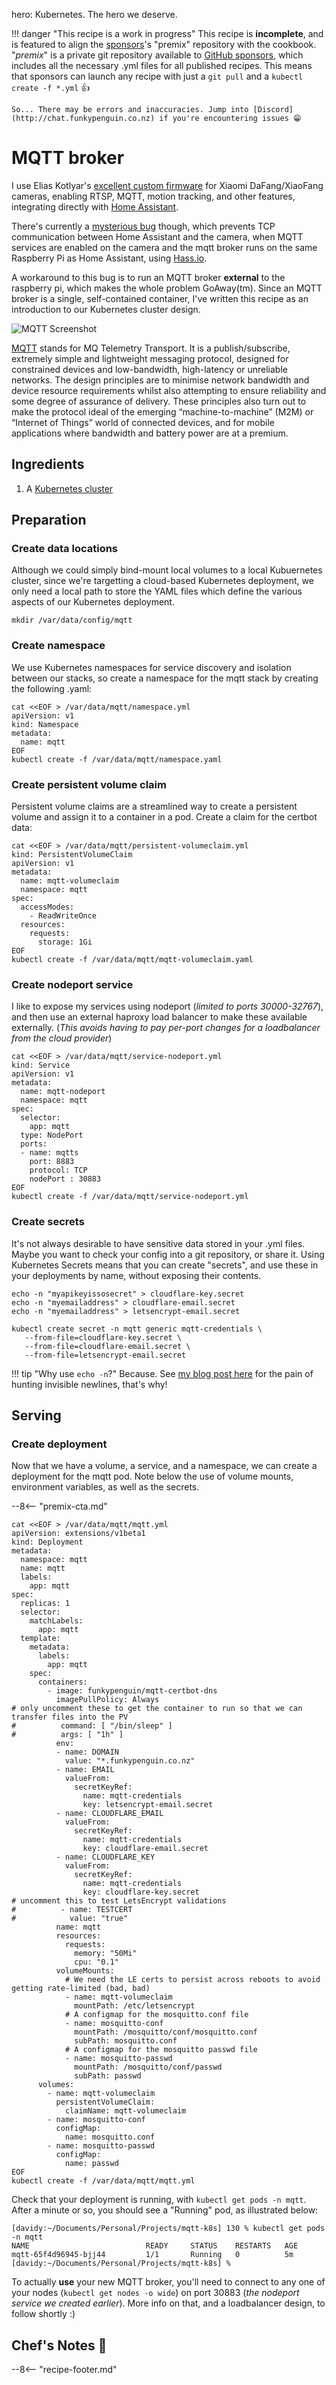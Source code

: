 hero: Kubernetes. The hero we deserve.

!!! danger "This recipe is a work in progress"
This recipe is **incomplete**, and is featured to align the [sponsors](https://github.com/sponsors/funkypenguin)'s "premix" repository with the cookbook. "_premix_" is a private git repository available to [GitHub sponsors](https://github.com/sponsors/funkypenguin), which includes all the necessary .yml files for all published recipes. This means that sponsors can launch any recipe with just a `git pull` and a `kubectl create -f *.yml` 👍

    So... There may be errors and inaccuracies. Jump into [Discord](http://chat.funkypenguin.co.nz) if you're encountering issues 😁

# MQTT broker

I use Elias Kotlyar's [excellent custom firmware](https://github.com/EliasKotlyar/Xiaomi-Dafang-Hacks) for Xiaomi DaFang/XiaoFang cameras, enabling RTSP, MQTT, motion tracking, and other features, integrating directly with [Home Assistant](/recipes/homeassistant/).

There's currently a [mysterious bug](https://github.com/EliasKotlyar/Xiaomi-Dafang-Hacks/issues/638) though, which prevents TCP communication between Home Assistant and the camera, when MQTT services are enabled on the camera and the mqtt broker runs on the same Raspberry Pi as Home Assistant, using [Hass.io](https://www.home-assistant.io/hassio/).

A workaround to this bug is to run an MQTT broker **external** to the raspberry pi, which makes the whole problem GoAway(tm). Since an MQTT broker is a single, self-contained container, I've written this recipe as an introduction to our Kubernetes cluster design.

![MQTT Screenshot](../images/mqtt.png)

[MQTT](https://mqtt.org/faq) stands for MQ Telemetry Transport. It is a publish/subscribe, extremely simple and lightweight messaging protocol, designed for constrained devices and low-bandwidth, high-latency or unreliable networks. The design principles are to minimise network bandwidth and device resource requirements whilst also attempting to ensure reliability and some degree of assurance of delivery. These principles also turn out to make the protocol ideal of the emerging “machine-to-machine” (M2M) or “Internet of Things” world of connected devices, and for mobile applications where bandwidth and battery power are at a premium.

## Ingredients

1. A [Kubernetes cluster](/kubernetes/cluster/)

## Preparation

### Create data locations

Although we could simply bind-mount local volumes to a local Kubuernetes cluster, since we're targetting a cloud-based Kubernetes deployment, we only need a local path to store the YAML files which define the various aspects of our Kubernetes deployment.

```
mkdir /var/data/config/mqtt
```

### Create namespace

We use Kubernetes namespaces for service discovery and isolation between our stacks, so create a namespace for the mqtt stack by creating the following .yaml:

```
cat <<EOF > /var/data/mqtt/namespace.yml
apiVersion: v1
kind: Namespace
metadata:
  name: mqtt
EOF
kubectl create -f /var/data/mqtt/namespace.yaml
```

### Create persistent volume claim

Persistent volume claims are a streamlined way to create a persistent volume and assign it to a container in a pod. Create a claim for the certbot data:

```
cat <<EOF > /var/data/mqtt/persistent-volumeclaim.yml
kind: PersistentVolumeClaim
apiVersion: v1
metadata:
  name: mqtt-volumeclaim
  namespace: mqtt
spec:
  accessModes:
    - ReadWriteOnce
  resources:
    requests:
      storage: 1Gi
EOF
kubectl create -f /var/data/mqtt/mqtt-volumeclaim.yaml
```

### Create nodeport service

I like to expose my services using nodeport (_limited to ports 30000-32767_), and then use an external haproxy load balancer to make these available externally. (_This avoids having to pay per-port changes for a loadbalancer from the cloud provider_)

```
cat <<EOF > /var/data/mqtt/service-nodeport.yml
kind: Service
apiVersion: v1
metadata:
  name: mqtt-nodeport
  namespace: mqtt
spec:
  selector:
    app: mqtt
  type: NodePort
  ports:
  - name: mqtts
    port: 8883
    protocol: TCP
    nodePort : 30883
EOF
kubectl create -f /var/data/mqtt/service-nodeport.yml
```

### Create secrets

It's not always desirable to have sensitive data stored in your .yml files. Maybe you want to check your config into a git repository, or share it. Using Kubernetes Secrets means that you can create "secrets", and use these in your deployments by name, without exposing their contents.

```
echo -n "myapikeyissosecret" > cloudflare-key.secret
echo -n "myemailaddress" > cloudflare-email.secret
echo -n "myemailaddress" > letsencrypt-email.secret

kubectl create secret -n mqtt generic mqtt-credentials \
   --from-file=cloudflare-key.secret \
   --from-file=cloudflare-email.secret \
   --from-file=letsencrypt-email.secret
```

!!! tip "Why use `echo -n`?"
Because. See [my blog post here](https://www.funkypenguin.co.nz/beware-the-hidden-newlines-in-kubernetes-secrets/) for the pain of hunting invisible newlines, that's why!

## Serving

### Create deployment

Now that we have a volume, a service, and a namespace, we can create a deployment for the mqtt pod. Note below the use of volume mounts, environment variables, as well as the secrets.

--8<-- "premix-cta.md"

```
cat <<EOF > /var/data/mqtt/mqtt.yml
apiVersion: extensions/v1beta1
kind: Deployment
metadata:
  namespace: mqtt
  name: mqtt
  labels:
    app: mqtt
spec:
  replicas: 1
  selector:
    matchLabels:
      app: mqtt
  template:
    metadata:
      labels:
        app: mqtt
    spec:
      containers:
        - image: funkypenguin/mqtt-certbot-dns
          imagePullPolicy: Always
# only uncomment these to get the container to run so that we can transfer files into the PV
#          command: [ "/bin/sleep" ]
#          args: [ "1h" ]
          env:
          - name: DOMAIN
            value: "*.funkypenguin.co.nz"
          - name: EMAIL
            valueFrom:
              secretKeyRef:
                name: mqtt-credentials
                key: letsencrypt-email.secret
          - name: CLOUDFLARE_EMAIL
            valueFrom:
              secretKeyRef:
                name: mqtt-credentials
                key: cloudflare-email.secret
          - name: CLOUDFLARE_KEY
            valueFrom:
              secretKeyRef:
                name: mqtt-credentials
                key: cloudflare-key.secret
# uncomment this to test LetsEncrypt validations
#          - name: TESTCERT
#            value: "true"
          name: mqtt
          resources:
            requests:
              memory: "50Mi"
              cpu: "0.1"
          volumeMounts:
            # We need the LE certs to persist across reboots to avoid getting rate-limited (bad, bad)
            - name: mqtt-volumeclaim
              mountPath: /etc/letsencrypt
            # A configmap for the mosquitto.conf file
            - name: mosquitto-conf
              mountPath: /mosquitto/conf/mosquitto.conf
              subPath: mosquitto.conf
            # A configmap for the mosquitto passwd file
            - name: mosquitto-passwd
              mountPath: /mosquitto/conf/passwd
              subPath: passwd
      volumes:
        - name: mqtt-volumeclaim
          persistentVolumeClaim:
            claimName: mqtt-volumeclaim
        - name: mosquitto-conf
          configMap:
            name: mosquitto.conf
        - name: mosquitto-passwd
          configMap:
            name: passwd
EOF
kubectl create -f /var/data/mqtt/mqtt.yml
```

Check that your deployment is running, with `kubectl get pods -n mqtt`. After a minute or so, you should see a "Running" pod, as illustrated below:

```
[davidy:~/Documents/Personal/Projects/mqtt-k8s] 130 % kubectl get pods -n mqtt
NAME                          READY     STATUS    RESTARTS   AGE
mqtt-65f4d96945-bjj44         1/1       Running   0          5m
[davidy:~/Documents/Personal/Projects/mqtt-k8s] %
```

To actually **use** your new MQTT broker, you'll need to connect to any one of your nodes (`kubectl get nodes -o wide`) on port 30883 (_the nodeport service we created earlier_). More info on that, and a loadbalancer design, to follow shortly :)

## Chef's Notes 📓

--8<-- "recipe-footer.md"
